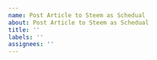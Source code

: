 ```yaml
---
name: Post Article to Steem as Schedual
about: Post Article to Steem as Schedual
title: ''
labels: ''
assignees: ''
---
```

<!-- Please remove this line. Document: [https://github.com/steemfans/post-article-as-schedual/blob/master/README.md#issue-template](https://github.com/steemfans/post-article-as-schedual/blob/master/README.md#issue-template)
---
title: Your article title
tags: tag1,tag2
reward: 50
date: 2022-04-01 00:01:10
---
Your article content starts here.

Please remove this line. -->
